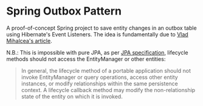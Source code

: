 # Spring Outbox Pattern

A proof-of-concept Spring project to save entity changes in an outbox table using Hibernate's Event Listeners. The idea is fundamentally due to [Vlad Mihalcea's article](https://vladmihalcea.com/hibernate-event-listeners).

N.B.: This is impossible with pure JPA, as per [JPA specification](https://jakarta.ee/specifications/persistence/3.1/jakarta-persistence-spec-3.1.pdf#page=107), lifecycle methods should not access the EntityManager or other entities:

> In general, the lifecycle method of a portable application should not invoke EntityManager or query operations, access other entity instances, or modify relationships within the same persistence context. A lifecycle callback method may modify the non-relationship state of the entity on which it is invoked.